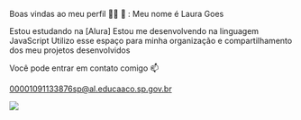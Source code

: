 Boas vindas ao meu perfil 💙💙 👋 :
Meu nome é Laura Goes 


Estou estudando na [Alura] 
Estou me desenvolvendo na linguagem JavaScript
Utilizo esse espaço para minha organização e compartilhamento dos meu projetos desenvolvidos

Você pode entrar em contato comigo 📫

00001091133876sp@al.educaaco.sp.gov.br

![](https://media1.tenor.com/m/Q6rgr_3z9W0AAAAC/kiss.gif)
